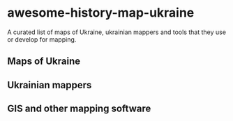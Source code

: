 # awesome-history-map-ukraine

A curated list of maps of Ukraine, ukrainian mappers and tools that they use or develop
for mapping.

## Maps of Ukraine

## Ukrainian mappers

## GIS and other mapping software
